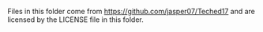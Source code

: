Files in this folder come from https://github.com/jasper07/Teched17 and are licensed by the LICENSE file in this folder.